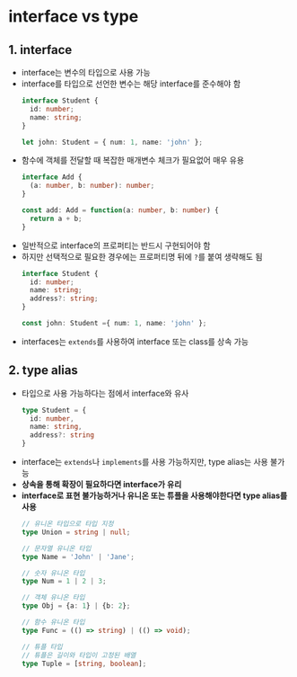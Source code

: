 # interface vs type

## 1. interface
- interface는 변수의 타입으로 사용 가능
- interface를 타입으로 선언한 변수는 해당 interface를 준수해야 함
  ```typescript
  interface Student {
    id: number;
    name: string;
  }

  let john: Student = { num: 1, name: 'john' };
  ```
- 함수에 객체를 전달할 때 복잡한 매개변수 체크가 필요없어 매우 유용
  ```typescript
  interface Add {
    (a: number, b: number): number;
  }

  const add: Add = function(a: number, b: number) {
    return a + b;
  }
  ```
- 일반적으로 interface의 프로퍼티는 반드시 구현되어야 함
- 하지만 선택적으로 필요한 경우에는 프로퍼티명 뒤에 `?`를 붙여 생략해도 됨
  ```typescript
  interface Student {
    id: number;
    name: string;
    address?: string; 
  }

  const john: Student ={ num: 1, name: 'john' };
  ```
- interfaces는 `extends`를 사용하여 interface 또는 class를 상속 가능
## 2. type alias
- 타입으로 사용 가능하다는 점에서 interface와 유사
  ```typescript
  type Student = {
    id: number,
    name: string,
    address?: string
  }
  ```
- interface는 `extends`나 `implements`를 사용 가능하지만, type alias는 사용 불가능
- **상속을 통해 확장이 필요하다면 interface가 유리**
- **interface로 표현 불가능하거나 유니온 또는 튜플을 사용해야한다면 type alias를 사용**
  ```typescript
  // 유니온 타입으로 타입 지정
  type Union = string | null;

  // 문자열 유니온 타입
  type Name = 'John' | 'Jane';

  // 숫자 유니온 타입
  type Num = 1 | 2 | 3;

  // 객체 유니온 타입
  type Obj = {a: 1} | {b: 2};

  // 함수 유니온 타입
  type Func = (() => string) | (() => void);

  // 튜플 타입
  // 튜플은 길이와 타입이 고정된 배열
  type Tuple = [string, boolean];
  ```